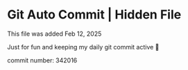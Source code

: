 # Git Auto Commit | Hidden File

This file was added Feb 12, 2025

Just for fun and keeping my daily git commit active 🤪

commit number: 342016
